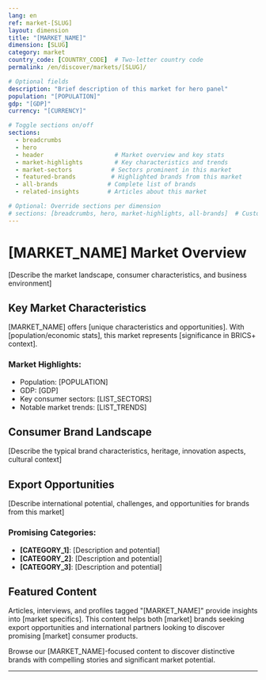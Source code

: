 ```yaml
---
lang: en
ref: market-[SLUG]
layout: dimension
title: "[MARKET_NAME]"
dimension: [SLUG]
category: market
country_code: [COUNTRY_CODE]  # Two-letter country code
permalink: /en/discover/markets/[SLUG]/

# Optional fields
description: "Brief description of this market for hero panel"
population: "[POPULATION]"
gdp: "[GDP]"
currency: "[CURRENCY]"

# Toggle sections on/off
sections:
  - breadcrumbs
  - hero
  - header                    # Market overview and key stats
  - market-highlights         # Key characteristics and trends  
  - market-sectors           # Sectors prominent in this market
  - featured-brands          # Highlighted brands from this market
  - all-brands              # Complete list of brands
  - related-insights        # Articles about this market

# Optional: Override sections per dimension
# sections: [breadcrumbs, hero, market-highlights, all-brands]  # Custom order example
---
```


# [MARKET_NAME] Market Overview

[Describe the market landscape, consumer characteristics, and business environment]

## Key Market Characteristics

[MARKET_NAME] offers [unique characteristics and opportunities]. With [population/economic stats], this market represents [significance in BRICS+ context].

### Market Highlights:
- Population: [POPULATION]
- GDP: [GDP]
- Key consumer sectors: [LIST_SECTORS]
- Notable market trends: [LIST_TRENDS]

## Consumer Brand Landscape

[Describe the typical brand characteristics, heritage, innovation aspects, cultural context]

## Export Opportunities

[Describe international potential, challenges, and opportunities for brands from this market]

### Promising Categories:
- **[CATEGORY_1]**: [Description and potential]
- **[CATEGORY_2]**: [Description and potential]
- **[CATEGORY_3]**: [Description and potential]

## Featured Content

Articles, interviews, and profiles tagged "[MARKET_NAME]" provide insights into [market specifics]. This content helps both [market] brands seeking export opportunities and international partners looking to discover promising [market] consumer products.

Browse our [MARKET_NAME]-focused content to discover distinctive brands with compelling stories and significant market potential.

---

<!-- Template Usage Instructions:
1. Replace [PLACEHOLDERS] with actual values
2. Update country_code with proper two-letter code
3. Customize sections array to show/hide content blocks
4. Add market-specific images to /assets/images/markets/[slug]/
5. Ensure corresponding market-sectors YAML exists in _data/market-sectors/en/[slug].yml
-->